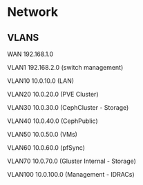 # Network

## VLANS

WAN 192.168.1.0

VLAN1 192.168.2.0 (switch management)

VLAN10 10.0.10.0 (LAN)

VLAN20 10.0.20.0 (PVE Cluster)

VLAN30 10.0.30.0 (CephCluster - Storage)

VLAN40 10.0.40.0 (CephPublic)

VLAN50 10.0.50.0 (VMs)

VLAN60 10.0.60.0 (pfSync)

VLAN70 10.0.70.0 (Gluster Internal - Storage)

VLAN100 10.0.100.0 (Management - IDRACs)
